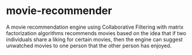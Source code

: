 # movie-recommender

A movie recommendation engine using Collaborative Filtering with matrix factorization algorithms recommends movies based on the idea that if two individuals share a liking for certain movies, then the engine can suggest unwatched movies to one person that the other person has enjoyed.
